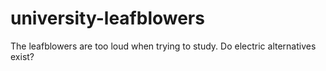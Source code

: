 # university-leafblowers
The leafblowers are too loud when trying to study. Do electric alternatives exist?
